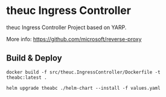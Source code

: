 # theuc Ingress Controller

theuc Ingress Controller Project based on YARP.  

More info: <https://github.com/microsoft/reverse-proxy>

## Build & Deploy

```shell
docker build -f src/theuc.IngressController/Dockerfile -t theabc:latest .

helm upgrade theabc ./helm-chart --install -f values.yaml
```
